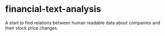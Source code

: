 # financial-text-analysis
A start to find relations between human readable data about companies and their stock price changes.
